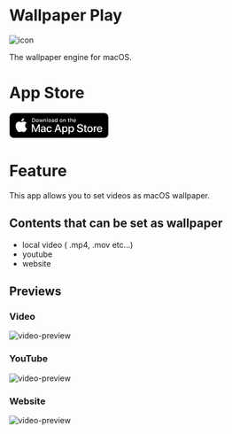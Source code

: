 # Wallpaper Play

![icon](previews/icon.png)

The wallpaper engine for macOS.

# App Store
<a href="https://apps.apple.com/us/app/wallpaper-play/id1638457121" alt="app store">
<img src="./previews/mac_app_store_badge.svg" width=180 />
</a>

# Feature

This app allows you to set videos as macOS wallpaper.

## Contents that can be set as wallpaper

- local video ( .mp4, .mov etc...)
- youtube
- website

## Previews
### Video
![video-preview](previews/localvideo-preview.gif)

### YouTube
![video-preview](previews/youtube-preview.gif)

### Website
![video-preview](previews/webpage-preview.gif)
